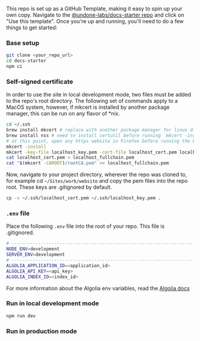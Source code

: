 This repo is set up as a GitHub Template, making it easy to spin up your own copy. Navigate to the [@undone-labs/docs-starter repo](https://github.com/undone-labs/docs-starter) and click on "Use this template". Once you're up and running, you'll need to do a few things to get started:

### Base setup

```bash
git clone <your_repo_url>
cd docs-starter
npm ci
```

### Self-signed certificate

In order to use the site in local development mode, two files must be added to the repo's root directory. The following set of commands apply to a MacOS system, however, if mkcert is installed by another package manager, this can be run on any flavor of \*nix.

```bash
cd ~/.ssh
brew install mkcert # replace with another package manager for linux distro
brew install nss # need to install certutil before running `mkcert -install` so the CA can be automatically installed in Firefox
# at this point, open any https website in Firefox before running the below commands
mkcert -install
mkcert -key-file localhost_key.pem -cert-file localhost_cert.pem localhost 127.0.0.1
cat localhost_cert.pem > localhost_fullchain.pem
cat "$(mkcert -CAROOT)/rootCA.pem" >> localhost_fullchain.pem
```

Now, navigate to your project directory, wherever the repo was cloned to, for example cd `~/Sites/work/website` and copy the pem files into the repo root. These keys are .gitignored by default.

```bash
cp -v ~/.ssh/localhost_cert.pem ~/.ssh/localhost_key.pem .
```

### `.env` file

Place the following `.env` file into the root of your repo. This file is .gitignored.

```bash
# ---------------------------------------------------------------------- General
NODE_ENV=development
SERVER_ENV=development
# ---------------------------------------------------------------------- Algolia
ALGOLIA_APPLICATION_ID=<application_id>
ALGOLIA_API_KEY=<api_key>
ALGOLIA_INDEX_ID=<index_id>
```

For more information about the Algolia env variables, read the [Algolia docs](@TODO)

### Run in local development mode

```bash
npm run dev
```

### Run in production mode
<!-- # @TODO -->
